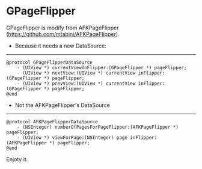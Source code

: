 GPageFlipper
==============
GPageFlipper is modify from AFKPageFlipper (https://github.com/mtabini/AFKPageFlipper).

* Because it needs a new DataSource:

----
    @protocol GPageFlipperDataSource
        - (UIView *) currentViewInFlipper:(GPageFlipper *) pageFlipper;
        - (UIView *) nextView:(UIView *) currentView inFlipper:(GPageFlipper *) pageFlipper;
        - (UIView *) prevView:(UIView *) currentView inFlipper:(GPageFlipper *) pageFlipper;
    @end


* Not the AFKPageFlipper's DataSource

----
    @protocol AFKPageFlipperDataSource
        - (NSInteger) numberOfPagesForPageFlipper:(AFKPageFlipper *) pageFlipper;
        - (UIView *) viewForPage:(NSInteger) page inFlipper:(AFKPageFlipper *) pageFlipper;
    @end


Enjoty it.





